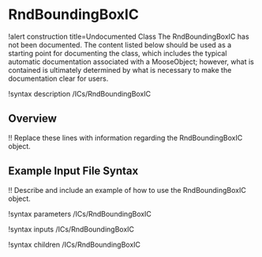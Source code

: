 # RndBoundingBoxIC

!alert construction title=Undocumented Class
The RndBoundingBoxIC has not been documented. The content listed below should be used as a starting point for
documenting the class, which includes the typical automatic documentation associated with a
MooseObject; however, what is contained is ultimately determined by what is necessary to make the
documentation clear for users.

!syntax description /ICs/RndBoundingBoxIC

## Overview

!! Replace these lines with information regarding the RndBoundingBoxIC object.

## Example Input File Syntax

!! Describe and include an example of how to use the RndBoundingBoxIC object.

!syntax parameters /ICs/RndBoundingBoxIC

!syntax inputs /ICs/RndBoundingBoxIC

!syntax children /ICs/RndBoundingBoxIC
